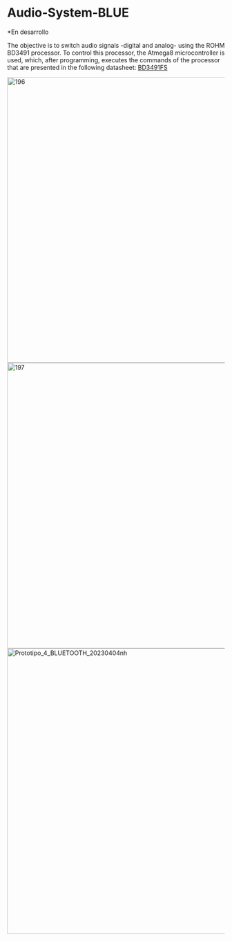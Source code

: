 # Audio-System-BLUE

*En desarrollo

The objective is to switch audio signals -digital and analog- using the ROHM BD3491 processor. To control this processor, the Atmega8 microcontroller is used, which, after programming, executes the commands of the processor that are presented in the following datasheet: [BD3491FS](https://fscdn.rohm.com/en/products/databook/datasheet/ic/audio_video/audio_processor/bd3491fs-e.pdf)


<img width="660" alt="196" src="https://user-images.githubusercontent.com/88397949/234874000-896f0dde-0ec1-404b-832b-97a1343dedbc.png">

<img width="660" alt="197" src="https://user-images.githubusercontent.com/88397949/234874053-19dbc0df-73c7-4c8c-8d16-5381bbb57cfe.png">

<img width="660" alt="Prototipo_4_BLUETOOTH_20230404nh" src="https://user-images.githubusercontent.com/88397949/236575261-8743839c-5d4a-40f0-ba3b-5cfbc6b75d04.png">





